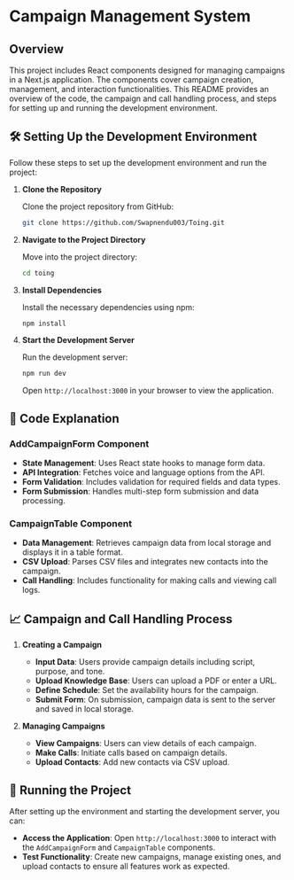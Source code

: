 
# Campaign Management System

## Overview

This project includes React components designed for managing campaigns in a Next.js application. The components cover campaign creation, management, and interaction functionalities. This README provides an overview of the code, the campaign and call handling process, and steps for setting up and running the development environment.

## 🛠️ Setting Up the Development Environment

Follow these steps to set up the development environment and run the project:

1. **Clone the Repository**

   Clone the project repository from GitHub:
   ```bash
   git clone https://github.com/Swapnendu003/Toing.git
   ```

2. **Navigate to the Project Directory**

   Move into the project directory:
   ```bash
   cd toing
   ```

3. **Install Dependencies**

   Install the necessary dependencies using npm:
   ```bash
   npm install
   ```


5. **Start the Development Server**

   Run the development server:
   ```bash
   npm run dev
   ```

   Open `http://localhost:3000` in your browser to view the application.

## 📂 Code Explanation

### AddCampaignForm Component

- **State Management**: Uses React state hooks to manage form data.
- **API Integration**: Fetches voice and language options from the API.
- **Form Validation**: Includes validation for required fields and data types.
- **Form Submission**: Handles multi-step form submission and data processing.

### CampaignTable Component

- **Data Management**: Retrieves campaign data from local storage and displays it in a table format.
- **CSV Upload**: Parses CSV files and integrates new contacts into the campaign.
- **Call Handling**: Includes functionality for making calls and viewing call logs.

## 📈 Campaign and Call Handling Process

1. **Creating a Campaign**

   - **Input Data**: Users provide campaign details including script, purpose, and tone.
   - **Upload Knowledge Base**: Users can upload a PDF or enter a URL.
   - **Define Schedule**: Set the availability hours for the campaign.
   - **Submit Form**: On submission, campaign data is sent to the server and saved in local storage.

2. **Managing Campaigns**

   - **View Campaigns**: Users can view details of each campaign.
   - **Make Calls**: Initiate calls based on campaign details.
   - **Upload Contacts**: Add new contacts via CSV upload.

## 🚀 Running the Project

After setting up the environment and starting the development server, you can:

- **Access the Application**: Open `http://localhost:3000` to interact with the `AddCampaignForm` and `CampaignTable` components.
- **Test Functionality**: Create new campaigns, manage existing ones, and upload contacts to ensure all features work as expected.




